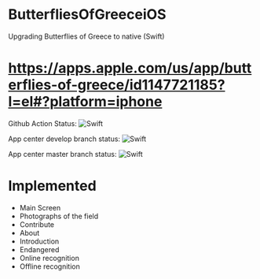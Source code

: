 # ButterfliesOfGreeceiOS
Upgrading Butterflies of Greece to native (Swift)

# https://apps.apple.com/us/app/butterflies-of-greece/id1147721185?l=el#?platform=iphone

Github Action Status: ![Swift](https://github.com/jkapsouras/ButterfliesOfGreeceiOS/workflows/Swift/badge.svg?branch=develop)

App center develop branch status: ![Swift](https://build.appcenter.ms/v0.1/apps/3827dadb-8d9a-4c78-a6cd-f85eeb632cac/branches/develop/badge)

App center master branch status: ![Swift](https://build.appcenter.ms/v0.1/apps/3827dadb-8d9a-4c78-a6cd-f85eeb632cac/branches/master/badge)

# Implemented

- Main Screen
- Photographs of the field
- Contribute
- About
- Introduction
- Endangered
- Online recognition
- Offline recognition
